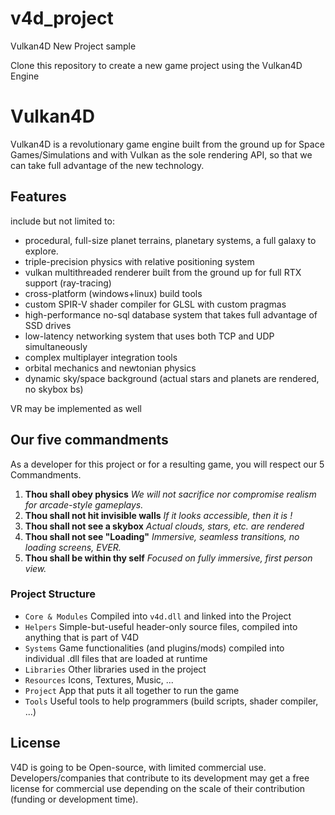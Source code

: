 # v4d_project
Vulkan4D New Project sample

Clone this repository to create a new game project using the Vulkan4D Engine

# Vulkan4D
Vulkan4D is a revolutionary game engine built from the ground up for Space Games/Simulations and with Vulkan as the sole rendering API, so that we can take full advantage of the new technology. 

## Features
include but not limited to: 
- procedural, full-size planet terrains, planetary systems, a full galaxy to explore.
- triple-precision physics with relative positioning system
- vulkan multithreaded renderer built from the ground up for full RTX support (ray-tracing)
- cross-platform (windows+linux) build tools
- custom SPIR-V shader compiler for GLSL with custom pragmas
- high-performance no-sql database system that takes full advantage of SSD drives
- low-latency networking system that uses both TCP and UDP simultaneously
- complex multiplayer integration tools
- orbital mechanics and newtonian physics
- dynamic sky/space background (actual stars and planets are rendered, no skybox bs)

VR may be implemented as well

## Our five commandments
As a developer for this project or for a resulting game, you will respect our 5 Commandments. 

1. **Thou shall obey physics** 
	*We will not sacrifice nor compromise realism for arcade-style gameplays.*
2. **Thou shall not hit invisible walls** 
	*If it looks accessible, then it is !*
3. **Thou shall not see a skybox** 
	*Actual clouds, stars, etc. are rendered*
4. **Thou shall not see "Loading"** 
	*Immersive, seamless transitions, no loading screens, EVER.*
5. **Thou shall be within thy self** 
	*Focused on fully immersive, first person view.*

### Project Structure
- `Core & Modules` Compiled into `v4d.dll` and linked into the Project
- `Helpers` Simple-but-useful header-only source files, compiled into anything that is part of V4D
- `Systems` Game functionalities (and plugins/mods) compiled into individual .dll files that are loaded at runtime
- `Libraries` Other libraries used in the project
- `Resources` Icons, Textures, Music, ...
- `Project` App that puts it all together to run the game
- `Tools` Useful tools to help programmers (build scripts, shader compiler, ...)

## License
V4D is going to be Open-source, with limited commercial use. 
Developers/companies that contribute to its development may get a free license for commercial use depending on the scale of their contribution (funding or development time). 


